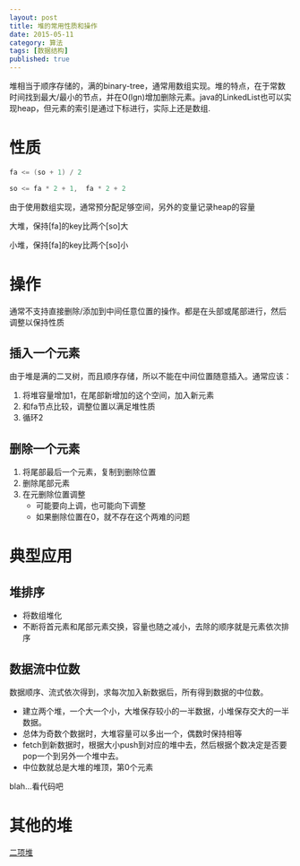 ```yaml
---
layout: post
title: 堆的常用性质和操作
date: 2015-05-11
category: 算法
tags: [数据结构]
published: true
---
```


堆相当于顺序存储的，满的binary-tree，通常用数组实现。堆的特点，在于常数时间找到最大/最小的节点，并在O(lgn)增加删除元素。java的LinkedList也可以实现heap，但元素的索引是通过下标进行，实际上还是数组.

<!-- more -->

# 性质

```c++
fa <= (so + 1) / 2

so <= fa * 2 + 1,  fa * 2 + 2
```

由于使用数组实现，通常预分配足够空间，另外的变量记录heap的容量

大堆，保持[fa]的key比两个[so]大

小堆，保持[fa]的key比两个[so]小

# 操作

通常不支持直接删除/添加到中间任意位置的操作。都是在头部或尾部进行，然后调整以保持性质

## 插入一个元素

由于堆是满的二叉树，而且顺序存储，所以不能在中间位置随意插入。通常应该：

1. 将堆容量增加1，在尾部新增加的这个空间，加入新元素
2. 和fa节点比较，调整位置以满足堆性质
3. 循环2

## 删除一个元素

1. 将尾部最后一个元素，复制到删除位置
2. 删除尾部元素
3. 在元删除位置调整
    - 可能要向上调，也可能向下调整
    - 如果删除位置在0，就不存在这个两难的问题

# 典型应用

## 堆排序

- 将数组堆化
- 不断将首元素和尾部元素交换，容量也随之减小，去除的顺序就是元素依次排序

## 数据流中位数

数据顺序、流式依次得到，求每次加入新数据后，所有得到数据的中位数。

- 建立两个堆，一个大一个小，大堆保存较小的一半数据，小堆保存交大的一半数据。
- 总体为奇数个数据时，大堆容量可以多出一个，偶数时保持相等
- fetch到新数据时，根据大小push到对应的堆中去，然后根据个数决定是否要pop一个到另外一个堆中去。
- 中位数就总是大堆的堆顶，第0个元素

blah...看代码吧


# 其他的堆

[二项堆](http://dl.acm.org/citation.cfm?id=359478)


